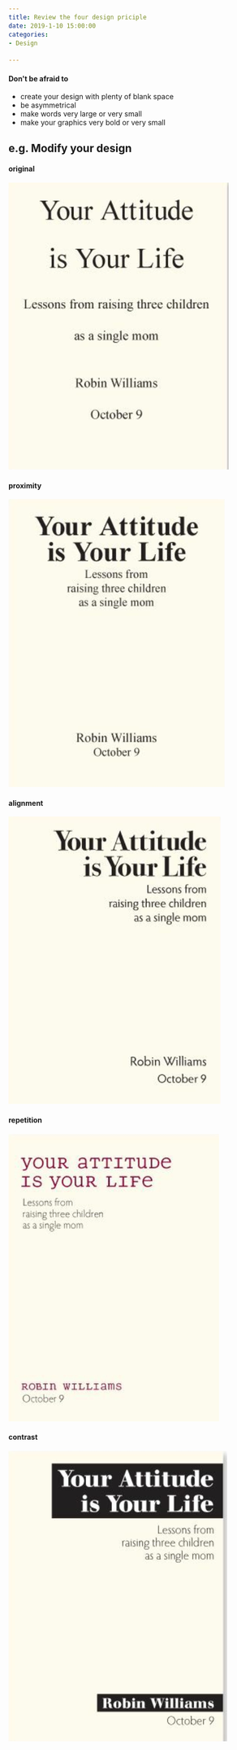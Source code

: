 ```yaml
---
title: Review the four design priciple
date: 2019-1-10 15:00:00
categories: 
- Design

---
```

#### Don't be afraid to 
- create your design with plenty of blank space
- be asymmetrical
- make words very large or very small
- make your graphics very bold or very small

## e.g. Modify your design
#### original
![enter description here](../../imags/1546152206865.png)

#### proximity
![enter description here](../../imags/1546152226576.png)

#### alignment
![enter description here](../../imags/1546152263047.png)

#### repetition
![enter description here](../../imags/1546152286257.png)

#### contrast
![enter description here](../../imags/1546152363536.png)
